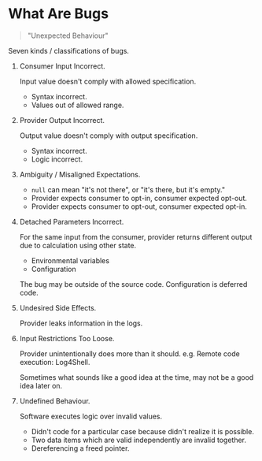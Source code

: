 # What Are Bugs

> "Unexpected Behaviour"

Seven kinds / classifications of bugs.

1. Consumer Input Incorrect.

    Input value doesn't comply with allowed specification.

    - Syntax incorrect.
    - Values out of allowed range.

2. Provider Output Incorrect.

    Output value doesn't comply with output specification.

    - Syntax incorrect.
    - Logic incorrect.

3. Ambiguity / Misaligned Expectations.

    - `null` can mean "it's not there", or "it's there, but it's empty."
    - Provider expects consumer to opt-in, consumer expected opt-out.
    - Provider expects consumer to opt-out, consumer expected opt-in.

4. Detached Parameters Incorrect.

    For the same input from the consumer, provider returns different output due to calculation using other state.

    - Environmental variables
    - Configuration

    The bug may be outside of the source code. Configuration is deferred code.

5. Undesired Side Effects.

    Provider leaks information in the logs.

    <!--   There are ways to restrict this at compile time, e.g. must implement loggable interface.   -->

6. Input Restrictions Too Loose.

    Provider unintentionally does more than it should. e.g. Remote code execution: Log4Shell.

    Sometimes what sounds like a good idea at the time, may not be a good idea later on.

7. Undefined Behaviour.

    Software executes logic over invalid values.

    - Didn't code for a particular case because didn't realize it is possible.
    - Two data items which are valid independently are invalid together.
    - Dereferencing a freed pointer.
